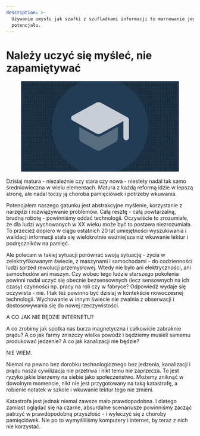 ```yaml
---
description: >-
  Używanie umysłu jak szafki z szufladkami informacji to marnowanie jego
  potencjału.
---
```


# Należy uczyć się myśleć, nie zapamiętywać

<figure><img src="../../.gitbook/assets/image (1) (1).png" alt=""><figcaption></figcaption></figure>

Dzisiaj matura - niezależnie czy stara czy nowa - niestety nadal tak samo średniowieczna w wielu elementach. Matura z każdą reformą idzie w lepszą stronę, ale nadal toczy ją choroba pamięciówek i potrzeby wkuwania.

Potencjałem naszego gatunku jest abstrakcyjne myślenie, korzystanie z narzędzi i rozwiązywanie problemów. Całą resztę - całą powtarzalną, brudną robotę - powinniśmy oddać technologii. Oczywiście to zrozumiałe, że dla ludzi wychowanych w XX wieku może być to postawa niezrozumiała. To przecież dopiero w ciągu ostatnich 20 lat umiejętności wyszukiwania i walidacji informacji stała się wielokrotnie ważniejsza niż wkuwanie lektur i podręczników na pamięć.

Ale polecam w takiej sytuacji porównać swoją sytuację - życia w zelektryfikowanym świecie, z maszynami i samochodami - do codzienności ludzi sprzed rewolucji przemysłowej. Wtedy nie było ani elektryczności, ani samochodów ani maszyn. Czy wobec tego ludzie starszego pokolenia powinni nadal uczyć się obecnie bezsensownych (lecz sensownych na ich czasy) czynności np. pracy na roli czy w fabryce? Odpowiedź wydaje się oczywista - nie. I tak też powinno być dzisiaj w kontekście nowoczesnej technologii. Wychowanie w innym świecie nie zwalnia z obserwacji i dostosowywania się do nowej rzeczywistości.

A CO JAK NIE BĘDZIE INTERNETU?

A co zrobimy jak spotka nas burza magnetyczna i całkowicie zabraknie prądu? A co jak farmy zniszczy wielka powódź i będziemy musieli samemu produkować jedzenie? A co jak kanalizacji nie będzie?

NIE WIEM.

Niemal na pewno bez dorobku technologicznego bez jedzenia, kanalizacji i prądu nasza cywilizacja nie przetrwa i nikt temu nie zaprzecza. To jest ryzyko jakie bierzemy na siebie jako społeczeństwo. Możemy zniknąć w dowolnym momencie, nikt nie jest przygotowany na taką katastrofę, a robienie notatek w szkole i wkuwanie lektur tego nie zmieni.

Katastrofa jest jednak niemal zawsze mało prawdopodobna. I dlatego zamiast oglądać się na czarne, absurdalne scenariusze powinniśmy zacząć patrzyć w prawdopodobną przyszłość - i wyleczyć się z choroby pamięciówek. Nie po to wymyśliliśmy komputery i internet, by teraz z nich nie korzystać.
